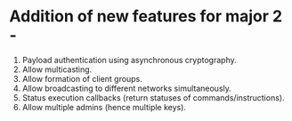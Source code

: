 # Addition of new features for major 2 -

1. Payload authentication using asynchronous cryptography.
2. Allow multicasting.
3. Allow formation of client groups.
4. Allow broadcasting to different networks simultaneously.
5. Status execution callbacks (return statuses of commands/instructions).
6. Allow multiple admins (hence multiple keys).

